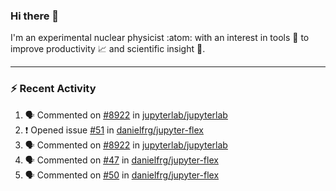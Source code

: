 ### Hi there 👋
I'm an experimental nuclear physicist :atom: with an interest in tools :wrench: to improve productivity :chart_with_upwards_trend: and scientific insight :telescope:.
<!--
**agoose77/agoose77** is a ✨ _special_ ✨ repository because its `README.md` (this file) appears on your GitHub profile.

Here are some ideas to get you started:

- 🔭 I’m currently working on ...
- 🌱 I’m currently learning ...
- 👯 I’m looking to collaborate on ...
- 🤔 I’m looking for help with ...
- 💬 Ask me about ...
- 📫 How to reach me: ...
- 😄 Pronouns: ...
- ⚡ Fun fact: ...
-->

---
### :zap: Recent Activity
<!--START_SECTION:activity-->
1. 🗣 Commented on [#8922](https://github.com//jupyterlab/jupyterlab/issues/8922) in [jupyterlab/jupyterlab](https://github.com//jupyterlab/jupyterlab)
2. ❗️ Opened issue [#51](https://github.com//danielfrg/jupyter-flex/issues/51) in [danielfrg/jupyter-flex](https://github.com//danielfrg/jupyter-flex)
3. 🗣 Commented on [#8922](https://github.com//jupyterlab/jupyterlab/issues/8922) in [jupyterlab/jupyterlab](https://github.com//jupyterlab/jupyterlab)
4. 🗣 Commented on [#47](https://github.com//danielfrg/jupyter-flex/issues/47) in [danielfrg/jupyter-flex](https://github.com//danielfrg/jupyter-flex)
5. 🗣 Commented on [#50](https://github.com//danielfrg/jupyter-flex/issues/50) in [danielfrg/jupyter-flex](https://github.com//danielfrg/jupyter-flex)
<!--END_SECTION:activity-->
